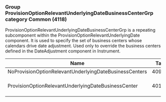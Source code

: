 ### Group ProvisionOptionRelevantUnderlyingDateBusinessCenterGrp category Common (4118)

ProvisionOptionRelevantUnderlyingDateBusinessCenterGrp is a repeating subcomponent within the ProvisionOptionRelevantUnderlyingDate component. It is used to specify the set of business centers whose calendars drive date adjustment. Used only to override the business centers defined in the DateAdjustment component in Instrument.

| Name                                                   | Tag   | Req'd | Documentation                                                                  |
|--------------------------------------------------------|-------|----------|--------------------------------------------------------------------------------|
| NoProvisionOptionRelevantUnderlyingDateBusinessCenters | 40956 |       |                                                                                |
| ProvisionOptionRelevantUnderlyingDateBusinessCenter    | 40157 |       | Required if NoProvisionOptionRelevantUnderlyingDateBusinessCenters(40956) > 0. |

